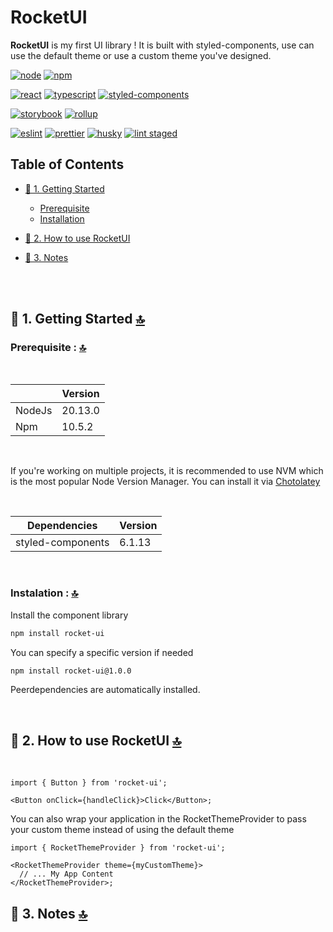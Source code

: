 # RocketUI <a class="anchor" name="up" id="up"></a>

**RocketUI** is my first UI library ! It is built with styled-components, use can use the default theme or use a custom theme you've designed.

[![node](https://img.shields.io/badge/node-v20.13.0-398337)](https://nodejs.org/en)
[![npm](https://img.shields.io/badge/npm-v10.5.2-CD0100)](https://docs.npmjs.com/cli/v10/commands?v=true)

[![react](https://img.shields.io/badge/react-v18.3.1-2F74C0)](https://react.dev/)
[![typescript](https://img.shields.io/badge/typescript-v5.6.3-2F74C0)](https://www.typescriptlang.org/)
[![styled-components](https://img.shields.io/badge/styled--components-v6.4.13-2F74C0)](https://styled-components.com/)

[![storybook](https://img.shields.io/badge/storybook-v8.4.2-F74581)](https://storybook.js.org/)
[![rollup](https://img.shields.io/badge/rollup-v4.25.0-DA3336)](https://rollupjs.org/)

[![eslint](https://img.shields.io/badge/eslint-v8.57.1-015E76)](https://eslint.org/)
[![prettier](https://img.shields.io/badge/prettier-v3.3.3-015E76)](https://prettier.io/)
[![husky](https://img.shields.io/badge/husky-v9.1.6-015E76)](https://typicode.github.io/husky/)
[![lint staged](https://img.shields.io/badge/lint_staged-v15.2.10-015E76)](https://github.com/okonet/lint-staged)

## Table of Contents

- [🔰 1. Getting Started](#getting_started)

  - [Prerequisite](#prerequisite)
  - [Installation](#installation)

- [🧱 2. How to use RocketUI](#usage)

- [📓 3. Notes](#notes)

<br><br>

## 🔰 1. Getting Started <a class="anchor" name="getting_started" id="getting_started"></a> <span>[🔝](#up)</span>

### Prerequisite : <a class="anchor" name="prerequisite" id="prerequisite"></a> <span>[🔝](#up)</span>

<br>

|        | Version |
| ------ | ------- |
| NodeJs | 20.13.0 |
| Npm    | 10.5.2  |

<br>

If you're working on multiple projects, it is recommended to use NVM which is the most popular Node Version Manager. You can install it via [Chotolatey](https://chocolatey.org/)

<br>

| Dependencies      | Version |
| ----------------- | ------- |
| styled-components | 6.1.13  |

<br>

### Instalation : <a class="anchor" name="installation" id="installation"></a> <span>[🔝](#up)</span>

Install the component library

```sh
npm install rocket-ui
```

You can specify a specific version if needed

```sh
npm install rocket-ui@1.0.0
```

Peerdependencies are automatically installed.

<br>

## 🧱 2. How to use RocketUI <a class="anchor" name="usage" id="usage"></a> <span>[🔝](#up)</span>

<br>

```tsx
import { Button } from 'rocket-ui';

<Button onClick={handleClick}>Click</Button>;
```

You can also wrap your application in the RocketThemeProvider to pass your custom theme instead of using the default theme

```tsx
import { RocketThemeProvider } from 'rocket-ui';

<RocketThemeProvider theme={myCustomTheme}>
  // ... My App Content
</RocketThemeProvider>;
```

## 📓 3. Notes <a class="anchor" name="notes" id="notes"></a> <span>[🔝](#up)</span>
